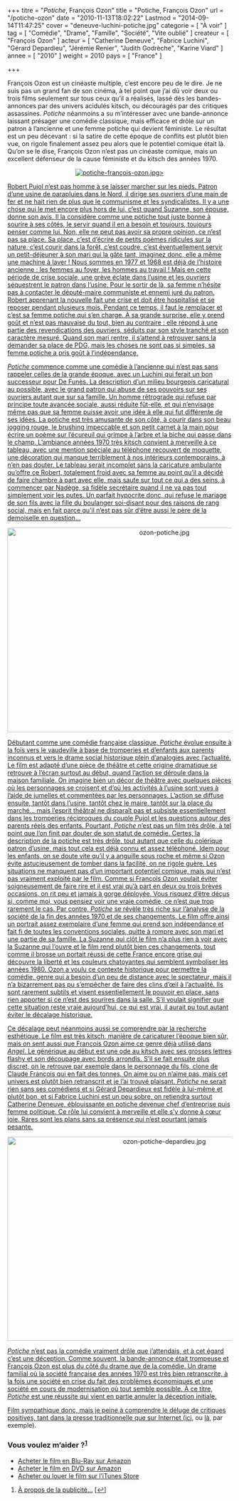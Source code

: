 +++
titre = "<em>Potiche</em>, François Ozon"
title = "Potiche, François Ozon"
url = "/potiche-ozon"
date = "2010-11-13T18:02:22"
Lastmod = "2014-09-14T11:47:25"
cover = "deneuve-luchini-potiche.jpg"
categorie = [ "À voir" ]
tag = [ "Comédie", "Drame", "Famille", "Société", "Vite oublié" ]
createur = [ "François Ozon" ]
acteur = [ "Catherine Deneuve", "Fabrice Luchini", "Gérard Depardieu", "Jérémie Renier", "Judith Godrèche", "Karine Viard" ]
annee = [ "2010" ]
weight = 2010
pays = [ "France" ]

+++

<p>François Ozon est un cinéaste multiple, c&rsquo;est encore peu de le dire. Je ne suis pas un grand fan de son cinéma, à tel point que j&rsquo;ai dû voir deux ou trois films seulement sur tous ceux qu&rsquo;il a réalisés, lassé dès les bandes-annonces par des univers acidulés kitsch, ou découragés par des critiques assassines. <em>Potiche</em> néanmoins a su m&rsquo;intéresser avec une bande-annonce laissant présager une comédie classique, mais efficace et drôle sur un patron à l&rsquo;ancienne et une femme potiche qui devient féministe. Le résultat est un peu décevant : si la satire de cette époque de conflits est plutôt bien vue, on rigole finalement assez peu alors que le potentiel comique était là. Qu&rsquo;on se le dise, François Ozon n&rsquo;est pas un cinéaste comique, mais un excellent défenseur de la cause féministe et du kitsch des années 1970.</p>
<div style="text-align: center;"><a href="http://www.allocine.fr/film/fichefilm_gen_cfilm=172873.html"><img class="aligncenter" style="border: 0px initial initial;" src="potiche-francois-ozon.jpg" border="0" alt="potiche-françois-ozon.jpg" /</a>></div>
<p>Robert Pujol n&rsquo;est pas homme à se laisser marcher sur les pieds. Patron d&rsquo;une usine de parapluies dans le Nord, il dirige ses ouvriers d&rsquo;une main de fer et ne hait rien de plus que le communisme et les syndicalistes. Il y a une chose qui le met encore plus hors de lui, c&rsquo;est quand Suzanne, son épouse, donne son avis. Il la considère comme une potiche tout juste bonne à sourire à ses côtés, le servir quand il en a besoin et toujours, toujours penser comme lui. Non, elle ne peut pas avoir sa propre opinion, ce n&rsquo;est pas sa place. Sa place, c&rsquo;est d&rsquo;écrire de petits poèmes ridicules sur la nature, c&rsquo;est courir dans la forêt, c&rsquo;est coudre, c&rsquo;est éventuellement servir un petit-déjeuner à son mari qui la gâte tant, imaginez donc, elle a même une machine à laver ! Nous sommes en 1977 et 1968 est déjà de l&rsquo;histoire ancienne : les femmes au foyer, les hommes au travail ! Mais en cette période de crise sociale, une grève éclate dans l&rsquo;usine et les ouvriers séquestrent le patron dans l&rsquo;usine. Pour le sortir de là, sa femme n&rsquo;hésite pas à contacter le député-maire communiste et ennemi juré du patron. Robert apprenant la nouvelle fait une crise et doit être hospitalisé et se reposer pendant plusieurs mois. Pendant ce temps, il faut le remplacer et c&rsquo;est sa femme potiche qui s&rsquo;en charge. À sa grande surprise, elle y prend goût et n&rsquo;est pas mauvaise du tout, bien au contraire : elle répond à une partie des revendications des ouvriers, séduits par son style tranché et son caractère mesuré. Quand son mari rentre, il s&rsquo;attend à retrouver sans la demander sa place de PDG, mais les choses ne sont pas si simples, sa femme potiche a pris goût à l&rsquo;indépendance.</p>
<p><em>Potiche</em> commence comme une comédie à l&rsquo;ancienne qui n&rsquo;est pas sans rappeler celles de la grande époque, avec un Luchini qui ferait un bon successeur pour De Funès. La description d&rsquo;un milieu bourgeois caricatural au possible, avec le grand patron qui abuse de ses pouvoirs sur ses ouvriers autant que sur sa famille. Un homme rétrograde qui refuse par principe toute avancée sociale, aussi réduite fût-elle, et qui n&rsquo;envisage même pas que sa femme puisse avoir une idée à elle qui fut différente de ses idées. La potiche est très amusante de son côté, à courir dans son beau jogging rouge, le brushing impeccable et son petit carnet à la main pour écrire un poème sur l&rsquo;écureuil qui grimpe à l&rsquo;arbre et la biche qui passe dans le champ. L&rsquo;ambiance années 1970 très kitsch convient à merveille à ce tableau, avec une mention spéciale au téléphone recouvert de moquette, une décoration qui manque terriblement à nos intérieurs contemporains, à n&rsquo;en pas douter. Le tableau serait incomplet sans la caricature ambulante qu&rsquo;offre ce Robert, totalement froid avec sa femme au point qu&rsquo;il a décidé de faire chambre à part avec elle, mais saute sur tout ce qui a des seins, à commencer par Nadège, sa fidèle secrétaire quand il ne va pas tout simplement voir les putes. Un parfait hypocrite donc, qui refuse le mariage de son fils avec la fille du boulanger soi-disant pour des raisons de rang social, mais en fait parce qu&rsquo;il n&rsquo;est pas sûr d&rsquo;être aussi le père de la demoiselle en question…</p>
<div style="text-align: center;"><img class="aligncenter" src="ozon-potiche.jpg" border="0" alt="ozon-potiche.jpg" width="690" height="460" /></div>
<p>Débutant comme une comédie française classique, <em>Potiche</em> évolue ensuite à la fois vers le vaudeville à base de tromperies et d&rsquo;enfants aux parents inconnus et vers le drame social historique plein d&rsquo;analogies avec l&rsquo;actualité. Le film est adapté d&rsquo;une pièce de théâtre et cette origine dramatique se retrouve à l&rsquo;écran surtout au début, quand l&rsquo;action se déroule dans la maison familiale. On imagine bien un décor de théâtre avec quelques pièces où les personnages se croisent et d&rsquo;où les activités à l&rsquo;usine sont vues à l&rsquo;aide de jumelles et commentées par les personnages. L&rsquo;action se diffuse ensuite, tantôt dans l&rsquo;usine, tantôt chez le maire, tantôt sur la place du marché… mais l&rsquo;esprit théâtral ne disparaît pas et subsiste essentiellement dans les tromperies réciproques du couple Pujol et les questions autour des parents réels des enfants. Pourtant, <em>Potiche</em> n&rsquo;est pas un film très drôle, à tel point que l&rsquo;on finit par douter de son statut de comédie. Certes, la description de la potiche est très drôle, tout autant que celle du colérique patron d&rsquo;usine, mais tout cela est déjà connu et assez téléphoné. Idem pour les enfants, on se doute vite qu&rsquo;il y a anguille sous roche et même si Ozon évite astucieusement de tomber dans la facilité, on ne rigole guère. Les situations ne manquent pas d&rsquo;un important potentiel comique, mais qui n&rsquo;est pas vraiment exploité par le film. Comme si François Ozon voulait éviter soigneusement de faire rire et il est vrai qu&rsquo;à part en deux ou trois brèves occasions, on rit peu et jamais à gorge déployée. Vous risquez d&rsquo;être déçus si, comme moi, vous pensiez voir une vraie comédie, ce n&rsquo;est que trop rarement le cas. Par contre, <em>Potiche</em> se révèle très riche sur l&rsquo;analyse de la société de la fin des années 1970 et de ses changements. Le film offre ainsi un portrait assez exemplaire d&rsquo;une femme qui prend son indépendance et fait fi de toutes les conventions sociales, quitte à rompre avec son mari et une partie de sa famille. La Suzanne qui clôt le film n&rsquo;a plus rien à voir avec la Suzanne qui l&rsquo;ouvre et le film rend plutôt bien ces changements, tout comme il brosse un portait réussi de cette France encore grise qui découvre la liberté et les couleurs chatoyantes qui semblent symboliser les années 1980. Ozon a voulu ce contexte historique pour permettre la comédie, genre qui a besoin d&rsquo;un peu de distance avec le spectateur, mais il n&rsquo;a bizarrement pas pu s&rsquo;empêcher de faire des clins d&rsquo;œil à l&rsquo;actualité. Ils sont rarement subtils et visent essentiellement le pouvoir en place, sans rien apporter si ce n&rsquo;est des sourires dans la salle. S&rsquo;il voulait signifier que cette situation reste vraie aujourd&rsquo;hui, ce qui est vrai, il aurait pu tout autant éviter le décalage historique.</p>
<p>Ce décalage peut néanmoins aussi se comprendre par la recherche esthétique. Le film est très kitsch, manière de caricaturer l&rsquo;époque bien sûr, mais on sent aussi que François Ozon aime ce genre déjà utilisé dans <em>Angel</em>. Le générique au début est une ode au kitsch avec ses grosses lettres flashy et son découpage avec bords arrondis. S&rsquo;il se fait ensuite plus discret, on le retrouve par exemple dans le personnage du fils, clone de Claude François qui en fait des tonnes. On aime ou on n&rsquo;aime pas, mais cet univers est plutôt bien retranscrit et je l&rsquo;ai trouvé plaisant. <em>Potiche</em> ne serait rien sans ses comédiens et si Gérard Depardieux est fidèle à lui-même et plutôt bon, et si Fabrice Luchini est un peu sobre, on retiendra surtout Catherine Deneuve, éblouissante en potiche devenue chef d&rsquo;entreprise puis femme politique. Ce rôle lui convient à merveille et elle s&rsquo;y donne à cœur joie. Rares sont les plans sans sa présence qui n&rsquo;est pourtant jamais pesante.</p>
<div style="text-align: center;"><img class="aligncenter" src="ozon-potiche-depardieu.jpg" border="0" alt="ozon-potiche-depardieu.jpg" width="690" height="459" /></div>
<p><em>Potiche</em> n&rsquo;est pas la comédie vraiment drôle que j&rsquo;attendais, et à cet égard c&rsquo;est une déception. Comme souvent, la bande-annonce était trompeuse et François Ozon est plus du côté du drame que de la comédie. Un drame familial où la société française des années 1970 est très bien retranscrite, à la fois une société en crise du fait des problèmes économiques et une société en cours de modernisation où tout semble possible. À ce titre, <em>Potiche</em> est une réussite qui vient en partie annuler la déception initiale.</p>
<p>Film sympathique donc, mais je peine à comprendre le déluge de critiques positives, tant dans la presse traditionnelle que sur Internet (<a href="http://www.filmosphere.com/2010/10/critique-potiche-2010/">ici</a>, ou <a href="http://www.anglesdevue.com/2010/11/10/potiche-de-franois-ozon/">là</a>, par exemple).</p>
<div class="amazon">
<h3>Vous voulez m&rsquo;aider ?<sup><a href="#footnote_0_4209" id="identifier_0_4209" class="footnote-link footnote-identifier-link" title="&Agrave; propos de la publicit&eacute;&hellip;">1</a></sup></h3>
<ul>
<li><a href="http://www.amazon.fr/gp/product/B004FQC0B2/ref=as_li_ss_tl?ie=UTF8&#038;tag=leblogdenic07-21&#038;linkCode=as2&#038;camp=1642&#038;creative=19458&#038;creativeASIN=B004FQC0B2">Acheter le film en Blu-Ray sur Amazon</a></li>
<li><a href="http://www.amazon.fr/gp/product/B004FQC09O/ref=as_li_ss_tl?ie=UTF8&#038;tag=leblogdenic07-21&#038;linkCode=as2&#038;camp=1642&#038;creative=19458&#038;creativeASIN=B004FQC09O">Acheter le film en DVD sur Amazon</a></li>
<li><a href="https://itunes.apple.com/fr/movie/potiche/id409189902">Acheter ou louer le film sur l&rsquo;iTunes Store</a></li>
</ul>
</div>
<ol class="footnotes"><li id="footnote_0_4209" class="footnote"><a href="http://voiretmanger.fr/soutien/">À propos de la publicité…</a> [<a href="#identifier_0_4209" class="footnote-link footnote-back-link">&#8617;</a>]</li></ol>

